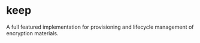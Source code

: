 keep
====

A full featured implementation for provisioning and lifecycle management of encryption materials.